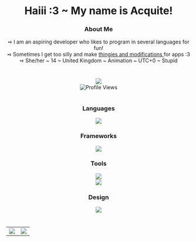 <h1
    align="center">
    Haiii :3 ~ My name is Acquite!
</h1>

<h3
    align="center"
    style="font-weight: bold">
    About Me
</h3>

<div
    align="center">
    ➺ I am an aspiring developer who likes to program in several languages for fun!
    <br>
    ➺ Sometimes I get too silly and make
        <a
            href="https://github.com/acquitelol?tab=repositories">
            thingies and modifications
        </a>
    for apps :3
    <br>
    ➺ She/her ~ 14 ~ United Kingdom ~ Animation ~ UTC+0 ~ Stupid
</div>

#

<div
    align="center">
        <a
            href="https://discord.com/users/581573474296791211">
            <img
                src="https://lanyard.cnrad.dev/api/581573474296791211?borderRadius=10px&animated=:true&bg=282A3682&idleMessage=rosie+is+not+doing+anything+right+now+:c" />
        </a>
        <br>
        <img
            src="https://komarev.com/ghpvc/?username=acquitelol&style=for-the-badge&color=DD6487" alt="Profile Views" />
</div>

#

<h3
    align="center"
    style="font-weight: bold">
    Languages
</h3>
<div
    align="center"
    style="margin-top: 10px">
    <img
        src="https://skillicons.dev/icons?i=ts,js,nodejs,cs,rust,py,html,css&theme=dark" />
</div>

<h3
    align="center"
    style="font-weight: bold">
    Frameworks
</h3>
<div
    align="center">
    <img
        src="https://skillicons.dev/icons?i=electron,react,tauri,astro&theme=dark" />
</div>

<h3
    align="center"
    style="font-weight: bold">
    Tools
</h3>
<div
    align="center">
    <img
        src="https://skillicons.dev/icons?i=vscode,bash,git,github,githubactions,rollupjs,stackoverflow,netlify&theme=dark" />
    <br>
    <img
        src="https://skillicons.dev/icons?i=regex,selenium,codepen,dotnet,discord&theme=dark" />
</div>

<h3
    align="center"
    style="font-weight: bold">
    Design
</h3>
<div
    align="center">
    <img
        src="https://skillicons.dev/icons?i=ae,figma,blender,bootstrap,tailwind&theme=dark" />
</div>

#

<table
    align="center">
    <tr
        align="center">
        <td
            align="center"
            style="padding=0;width=50%;">
            <img
                src="https://github-readme-stats.vercel.app/api/?username=acquitelol&show_icons=true&hide_border=true&hide_title=true&count_private=true&theme=dracula" />
        </td>
        <td
            align="center"
            style="padding=0;width=50%;">
            <img
                src="https://github-readme-stats.quantumlytangled.vercel.app/api/top-langs/?username=acquitelol&layout=compact&show_icons=true&hide_border=true&count_private=true&theme=dracula" />
        </td>
    </tr>
</table>
